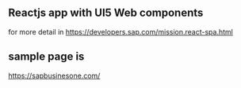 
## Reactjs app with UI5 Web components

for more detail in 
https://developers.sap.com/mission.react-spa.html

## sample page is
https://sapbusinesone.com/
